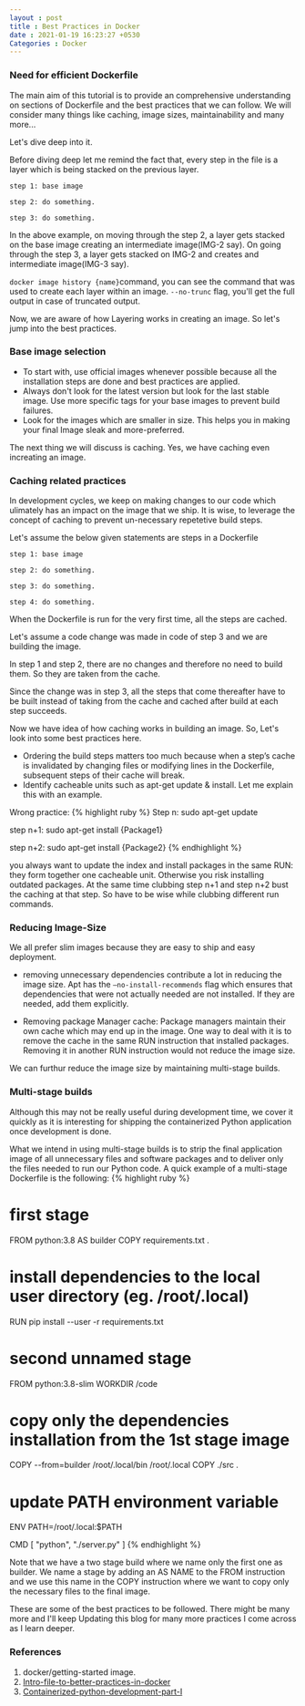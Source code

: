 ```yaml
---
layout : post
title : Best Practices in Docker
date : 2021-01-19 16:23:27 +0530
Categories : Docker
---
```


### Need for efficient Dockerfile

The main aim of this tutorial is to provide an comprehensive understanding on sections of Dockerfile and the best practices that we can follow. We will consider many things like caching, image sizes, maintainability and many more...

Let's dive deep into it.

Before diving deep let me remind the fact that, every step in the file is a layer which is being stacked on the previous layer.

```
step 1: base image

step 2: do something.

step 3: do something.
```
In the above example, on moving through the step 2, a layer gets stacked on the base image creating an intermediate image(IMG-2 say). On going through the step 3, a layer gets stacked on IMG-2 and creates and intermediate image(IMG-3 say). 

`docker image history {name}`command, you can see the command that was used to create each layer within an image. `--no-trunc` flag, you'll get the full output in case of truncated output.

Now, we are aware of how Layering works in creating an image. So let's jump into the best practices.

### Base image selection

* To start with, use official images whenever possible because all the installation steps are done and best practices are applied. 
* Always don't look for the latest version but look for the last stable image. Use more specific tags for your base images to prevent build failures.
* Look for the images which are smaller in size. This helps you in making your final Image sleak and more-preferred.

The next thing we will discuss is caching. Yes, we have caching even increating an image.

### Caching related practices

In development cycles, we keep on making changes to our code which ulimately has an impact on the image that we ship. It is wise, to leverage the concept of caching to prevent un-necessary repetetive build steps.

Let's assume the below given statements are steps in a Dockerfile 
```
step 1: base image

step 2: do something.

step 3: do something.

step 4: do something.
```

When the Dockerfile is run for the very first time, all the steps are cached. 

Let's assume a code change was made in code of step 3 and we are building the image. 

In step 1 and step 2, there are no changes and therefore no need to build them. So they are taken from the cache.

Since the change was in step 3, all the steps that come thereafter have to be built instead of taking from the cache and cached after build at each step succeeds.

Now we have idea of how caching works in building an image. So, Let's look into some best practices here.

* Ordering the build steps matters too much because when a step’s cache is invalidated by changing files or modifying lines in the Dockerfile, subsequent steps of their cache will break. 
* Identify cacheable units such as apt-get update & install. Let me explain this with an example.

Wrong practice:
{% highlight ruby %}
Step n: sudo apt-get update

step n+1: sudo apt-get install {Package1}

step n+2: sudo apt-get install {Package2}
{% endhighlight %}

you always want to update the index and install packages in the same RUN: they form together one cacheable unit. Otherwise you risk installing outdated packages. At the same time clubbing step n+1 and step n+2 bust the caching at that step. So have to be wise while clubbing different run commands.

### Reducing Image-Size

We all prefer slim images because they are easy to ship and easy deployment.

* removing unnecessary dependencies contribute a lot in reducing the image size. Apt has the `–no-install-recommends` flag which ensures that dependencies that were not actually needed are not installed. If they are needed, add them explicitly.

* Removing package Manager cache: Package managers maintain their own cache which may end up in the image. One way to deal with it is to remove the cache in the same RUN instruction that installed packages. Removing it in another RUN instruction would not reduce the image size.

We can furthur reduce the image size by maintaining multi-stage builds. 

### Multi-stage builds

Although this may not be really useful during development time, we cover it quickly as it is interesting for shipping the containerized Python application once development is done. 

What we intend in using multi-stage builds is to strip the final application image of all unnecessary files and software packages and to deliver only the files needed to run our Python code.  A quick example of a multi-stage Dockerfile is the following:
{% highlight ruby %}
# first stage
FROM python:3.8 AS builder
COPY requirements.txt .

# install dependencies to the local user directory (eg. /root/.local)
RUN pip install --user -r requirements.txt

# second unnamed stage
FROM python:3.8-slim
WORKDIR /code

# copy only the dependencies installation from the 1st stage image
COPY --from=builder /root/.local/bin /root/.local
COPY ./src .

# update PATH environment variable
ENV PATH=/root/.local:$PATH

CMD [ "python", "./server.py" ]
{% endhighlight %}

Note that we have a two stage build where we name only the first one as builder. We name a stage by adding an AS NAME to the FROM instruction and we use this name in the COPY instruction where we want to copy only the necessary files to the final image.

These are some of the best practices to be followed. There might be many more and I'll keep Updating this blog for many more practices I come across as I learn deeper.

### References

1. docker/getting-started image.
2. [Intro-file-to-better-practices-in-docker](https://www.docker.com/blog/intro-guide-to-dockerfile-best-practices/)
3. [Containerized-python-development-part-I](https://www.docker.com/blog/containerized-python-development-part-1/)





